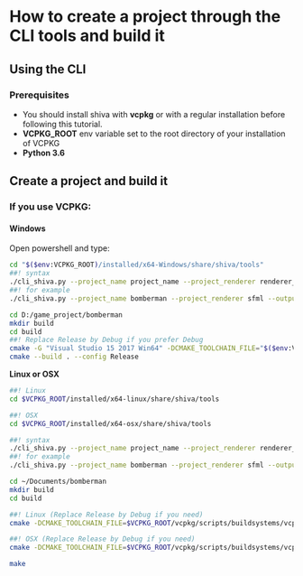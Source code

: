 # How to create a project through the CLI tools and build it

## Using the CLI

### Prerequisites

* You should install shiva with **vcpkg** or with a regular installation before following this tutorial.
* **VCPKG\_ROOT** env variable set to the root directory of your installation of VCPKG
* **Python 3.6**

## Create a project and build it

### If you use VCPKG:

#### Windows

Open powershell and type: 

```bash
cd "$($env:VCPKG_ROOT)/installed/x64-Windows/share/shiva/tools"
##! syntax
./cli_shiva.py --project_name project_name --project_renderer renderer_name --output_directory path
##! for example
./cli_shiva.py --project_name bomberman --project_renderer sfml --output_directory D:/game_project/bomberman

cd D:/game_project/bomberman
mkdir build
cd build
##! Replace Release by Debug if you prefer Debug
cmake -G "Visual Studio 15 2017 Win64" -DCMAKE_TOOLCHAIN_FILE="$($env:VCPKG_ROOT)/scripts/buildsystems/vcpkg.cmake" -DCMAKE_BUILD_TYPE=Release ..
cmake --build . --config Release
```

**Linux or OSX**

```bash
##! Linux
cd $VCPKG_ROOT/installed/x64-linux/share/shiva/tools

##! OSX
cd $VCPKG_ROOT/installed/x64-osx/share/shiva/tools

##! syntax
./cli_shiva.py --project_name project_name --project_renderer renderer_name --output_directory path
##! for example
./cli_shiva.py --project_name bomberman --project_renderer sfml --output_directory ~/Documents/bomberman

cd ~/Documents/bomberman
mkdir build
cd build

##! Linux (Replace Release by Debug if you need)
cmake -DCMAKE_TOOLCHAIN_FILE=$VCPKG_ROOT/vcpkg/scripts/buildsystems/vcpkg.cmake -DCMAKE_BUILD_TYPE="Release" -DCMAKE_CXX_COMPILER=g++-8 -DCMAKE_C_COMPILER=gcc-8 ..

##! OSX (Replace Release by Debug if you need)
cmake -DCMAKE_TOOLCHAIN_FILE=$VCPKG_ROOT/vcpkg/scripts/buildsystems/vcpkg.cmake -DCMAKE_BUILD_TYPE="Release" -DCMAKE_CXX_COMPILER=clang++ -DCMAKE_C_COMPILER=clang ..

make
```

